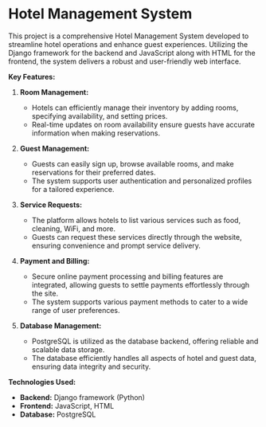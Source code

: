 # Hotel Management System

This project is a comprehensive Hotel Management System developed to streamline hotel operations and enhance guest experiences. 
Utilizing the Django framework for the backend and JavaScript along with HTML for the frontend, the system delivers a robust and user-friendly web interface.

**Key Features:**

1. **Room Management:**
   - Hotels can efficiently manage their inventory by adding rooms, specifying availability, and setting prices.
   - Real-time updates on room availability ensure guests have accurate information when making reservations.

2. **Guest Management:**
   - Guests can easily sign up, browse available rooms, and make reservations for their preferred dates.
   - The system supports user authentication and personalized profiles for a tailored experience.

3. **Service Requests:**
   - The platform allows hotels to list various services such as food, cleaning, WiFi, and more.
   - Guests can request these services directly through the website, ensuring convenience and prompt service delivery.

4. **Payment and Billing:**
   - Secure online payment processing and billing features are integrated, allowing guests to settle payments effortlessly through the site.
   - The system supports various payment methods to cater to a wide range of user preferences.

5. **Database Management:**
   - PostgreSQL is utilized as the database backend, offering reliable and scalable data storage.
   - The database efficiently handles all aspects of hotel and guest data, ensuring data integrity and security.

**Technologies Used:**

- **Backend:** Django framework (Python)
- **Frontend:** JavaScript, HTML
- **Database:** PostgreSQL


